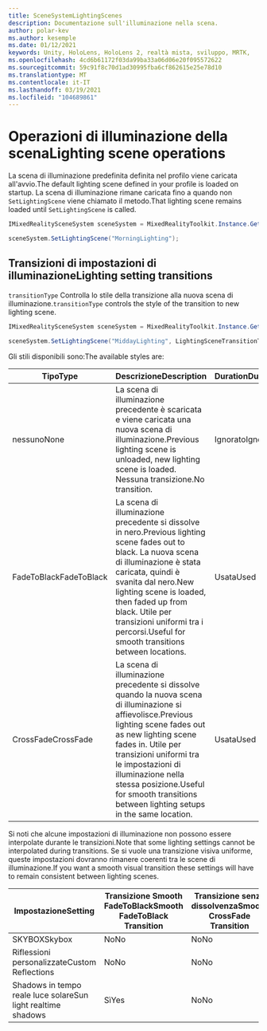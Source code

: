 ```yaml
---
title: SceneSystemLightingScenes
description: Documentazione sull'illuminazione nella scena.
author: polar-kev
ms.author: kesemple
ms.date: 01/12/2021
keywords: Unity, HoloLens, HoloLens 2, realtà mista, sviluppo, MRTK,
ms.openlocfilehash: 4cd6b61172f03da99ba33a06d06e20f095572622
ms.sourcegitcommit: 59c91f8c70d1ad30995fba6cf862615e25e78d10
ms.translationtype: MT
ms.contentlocale: it-IT
ms.lasthandoff: 03/19/2021
ms.locfileid: "104689861"
---
```

# <a name="lighting-scene-operations"></a><span data-ttu-id="52915-104">Operazioni di illuminazione della scena</span><span class="sxs-lookup"><span data-stu-id="52915-104">Lighting scene operations</span></span>

<span data-ttu-id="52915-105">La scena di illuminazione predefinita definita nel profilo viene caricata all'avvio.</span><span class="sxs-lookup"><span data-stu-id="52915-105">The default lighting scene defined in your profile is loaded on startup.</span></span> <span data-ttu-id="52915-106">La scena di illuminazione rimane caricata fino a quando non `SetLightingScene` viene chiamato il metodo.</span><span class="sxs-lookup"><span data-stu-id="52915-106">That lighting scene remains loaded until `SetLightingScene` is called.</span></span>

```c#
IMixedRealitySceneSystem sceneSystem = MixedRealityToolkit.Instance.GetService<IMixedRealitySceneSystem>();

sceneSystem.SetLightingScene("MorningLighting");
```

## <a name="lighting-setting-transitions"></a><span data-ttu-id="52915-107">Transizioni di impostazioni di illuminazione</span><span class="sxs-lookup"><span data-stu-id="52915-107">Lighting setting transitions</span></span>

<span data-ttu-id="52915-108">`transitionType` Controlla lo stile della transizione alla nuova scena di illuminazione.</span><span class="sxs-lookup"><span data-stu-id="52915-108">`transitionType` controls the style of the transition to new lighting scene.</span></span>

```c#
IMixedRealitySceneSystem sceneSystem = MixedRealityToolkit.Instance.GetService<IMixedRealitySceneSystem>();

sceneSystem.SetLightingScene("MiddayLighting", LightingSceneTransitionType.CrossFade);
```

<span data-ttu-id="52915-109">Gli stili disponibili sono:</span><span class="sxs-lookup"><span data-stu-id="52915-109">The available styles are:</span></span>

<span data-ttu-id="52915-110">Tipo</span><span class="sxs-lookup"><span data-stu-id="52915-110">Type</span></span> | <span data-ttu-id="52915-111">Descrizione</span><span class="sxs-lookup"><span data-stu-id="52915-111">Description</span></span> | <span data-ttu-id="52915-112">Duration</span><span class="sxs-lookup"><span data-stu-id="52915-112">Duration</span></span>
--- | --- | ---
<span data-ttu-id="52915-113">nessuno</span><span class="sxs-lookup"><span data-stu-id="52915-113">None</span></span> | <span data-ttu-id="52915-114">La scena di illuminazione precedente è scaricata e viene caricata una nuova scena di illuminazione.</span><span class="sxs-lookup"><span data-stu-id="52915-114">Previous lighting scene is unloaded, new lighting scene is loaded.</span></span> <span data-ttu-id="52915-115">Nessuna transizione.</span><span class="sxs-lookup"><span data-stu-id="52915-115">No transition.</span></span> | <span data-ttu-id="52915-116">Ignorato</span><span class="sxs-lookup"><span data-stu-id="52915-116">Ignored</span></span>
<span data-ttu-id="52915-117">FadeToBlack</span><span class="sxs-lookup"><span data-stu-id="52915-117">FadeToBlack</span></span> | <span data-ttu-id="52915-118">La scena di illuminazione precedente si dissolve in nero.</span><span class="sxs-lookup"><span data-stu-id="52915-118">Previous lighting scene fades out to black.</span></span> <span data-ttu-id="52915-119">La nuova scena di illuminazione è stata caricata, quindi è svanita dal nero.</span><span class="sxs-lookup"><span data-stu-id="52915-119">New lighting scene is loaded, then faded up from black.</span></span> <span data-ttu-id="52915-120">Utile per transizioni uniformi tra i percorsi.</span><span class="sxs-lookup"><span data-stu-id="52915-120">Useful for smooth transitions between locations.</span></span> | <span data-ttu-id="52915-121">Usata</span><span class="sxs-lookup"><span data-stu-id="52915-121">Used</span></span>
<span data-ttu-id="52915-122">CrossFade</span><span class="sxs-lookup"><span data-stu-id="52915-122">CrossFade</span></span> | <span data-ttu-id="52915-123">La scena di illuminazione precedente si dissolve quando la nuova scena di illuminazione si affievolisce.</span><span class="sxs-lookup"><span data-stu-id="52915-123">Previous lighting scene fades out as new lighting scene fades in.</span></span> <span data-ttu-id="52915-124">Utile per transizioni uniformi tra le impostazioni di illuminazione nella stessa posizione.</span><span class="sxs-lookup"><span data-stu-id="52915-124">Useful for smooth transitions between lighting setups in the same location.</span></span> | <span data-ttu-id="52915-125">Usata</span><span class="sxs-lookup"><span data-stu-id="52915-125">Used</span></span>

<span data-ttu-id="52915-126">Si noti che alcune impostazioni di illuminazione non possono essere interpolate durante le transizioni.</span><span class="sxs-lookup"><span data-stu-id="52915-126">Note that some lighting settings cannot be interpolated during transitions.</span></span> <span data-ttu-id="52915-127">Se si vuole una transizione visiva uniforme, queste impostazioni dovranno rimanere coerenti tra le scene di illuminazione.</span><span class="sxs-lookup"><span data-stu-id="52915-127">If you want a smooth visual transition these settings will have to remain consistent between lighting scenes.</span></span>

<span data-ttu-id="52915-128">Impostazione</span><span class="sxs-lookup"><span data-stu-id="52915-128">Setting</span></span> | <span data-ttu-id="52915-129">Transizione Smooth FadeToBlack</span><span class="sxs-lookup"><span data-stu-id="52915-129">Smooth FadeToBlack Transition</span></span> | <span data-ttu-id="52915-130">Transizione senza dissolvenza</span><span class="sxs-lookup"><span data-stu-id="52915-130">Smooth CrossFade Transition</span></span>
--- | --- | ---
<span data-ttu-id="52915-131">SKYBOX</span><span class="sxs-lookup"><span data-stu-id="52915-131">Skybox</span></span> | <span data-ttu-id="52915-132">No</span><span class="sxs-lookup"><span data-stu-id="52915-132">No</span></span> | <span data-ttu-id="52915-133">No</span><span class="sxs-lookup"><span data-stu-id="52915-133">No</span></span>
<span data-ttu-id="52915-134">Riflessioni personalizzate</span><span class="sxs-lookup"><span data-stu-id="52915-134">Custom Reflections</span></span> | <span data-ttu-id="52915-135">No</span><span class="sxs-lookup"><span data-stu-id="52915-135">No</span></span> | <span data-ttu-id="52915-136">No</span><span class="sxs-lookup"><span data-stu-id="52915-136">No</span></span>
<span data-ttu-id="52915-137">Shadows in tempo reale luce solare</span><span class="sxs-lookup"><span data-stu-id="52915-137">Sun light realtime shadows</span></span> | <span data-ttu-id="52915-138">Sì</span><span class="sxs-lookup"><span data-stu-id="52915-138">Yes</span></span> | <span data-ttu-id="52915-139">No</span><span class="sxs-lookup"><span data-stu-id="52915-139">No</span></span>
